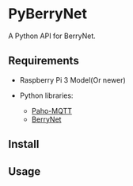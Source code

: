 # PyBerryNet
A Python API for BerryNet. 

## Requirements

* Raspberry Pi 3 Model(Or newer)
          
* Python libraries:
    * [Paho-MQTT](https://pypi.python.org/pypi/paho-mqtt/1.3.0)
    * [BerryNet](https://github.com/DT42/BerryNet)

## Install

## Usage

## 